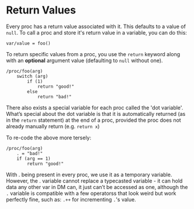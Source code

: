 # Return Values

Every proc has a return value associated with it. This defaults to a value of `null`.
To call a proc and store it's return value in a variable, you can do this:
```dm
var/value = foo()
```

To return specific values from a proc, you use the `return` keyword along with an **optional** argument value (defaulting to `null` without one).
```dm
/proc/foo(arg)
	switch (arg)
		if (1)
			return "good!"
		else
			return "bad!"
```

There also exists a special variable for each proc called the 'dot variable'.
What’s special about the dot variable is that it is automatically returned (as in the `return` statement) at the end of a proc, provided the proc does not already manually return (e.g. `return x`)

To re-code the above more tersely:
```dm
/proc/foo(arg)
	. = "bad!"
	if (arg == 1)
		return "good!"
```

With . being present in every proc, we use it as a temporary variable. However, the . variable cannot replace a typecasted variable - it can hold data any other var in DM can, it just can’t be accessed as one, although the `.` variable is compatible with a few operatorss that look weird but work perfectly fine, such as: `.++` for incrementing `.`'s value.
